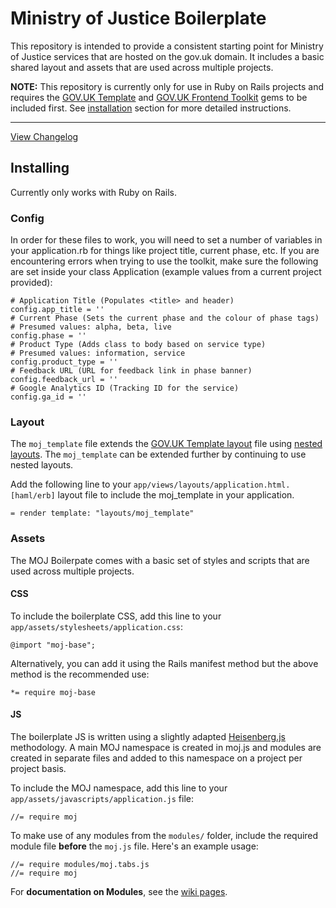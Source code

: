 # Ministry of Justice Boilerplate

This repository is intended to provide a consistent starting point for Ministry of Justice services that are hosted on the gov.uk domain. It includes a basic shared layout and assets that are used across multiple projects.

**NOTE:** This repository is currently only for use in Ruby on Rails projects and requires the [GOV.UK Template](https://github.com/alphagov/govuk_template) and [GOV.UK Frontend Toolkit](https://github.com/alphagov/govuk_frontend_toolkit_gem) gems to be included first. See [installation](#installing) section for more detailed instructions.

------

[View Changelog](https://github.com/ministryofjustice/moj_boilerplate/blob/master/changelog.md)

## Installing

Currently only works with Ruby on Rails.

### Config

In order for these files to work, you will need to set a number of variables in your application.rb for things like project title, current phase, etc. If you are encountering errors when trying to use the toolkit, make sure the following are set inside your class Application (example values from a current project provided):

    # Application Title (Populates <title> and header)
    config.app_title = ''
    # Current Phase (Sets the current phase and the colour of phase tags)
    # Presumed values: alpha, beta, live
    config.phase = ''
    # Product Type (Adds class to body based on service type)
    # Presumed values: information, service
    config.product_type = ''
    # Feedback URL (URL for feedback link in phase banner)
    config.feedback_url = ''
    # Google Analytics ID (Tracking ID for the service)
    config.ga_id = ''

### Layout

The `moj_template` file extends the [GOV.UK Template layout](https://github.com/alphagov/govuk_template/blob/master/source/views/layouts/govuk_template.html.erb) file using [nested layouts](http://guides.rubyonrails.org/layouts_and_rendering.html#using-nested-layouts). The `moj_template` can be extended further by continuing to use nested layouts.

Add the following line to your `app/views/layouts/application.html.[haml/erb]` layout file to include the moj_template in your application.

    = render template: "layouts/moj_template"

### Assets

The MOJ Boilerpate comes with a basic set of styles and scripts that are used across multiple projects.

#### CSS

To include the boilerplate CSS, add this line to your `app/assets/stylesheets/application.css`:

    @import "moj-base";

Alternatively, you can add it using the Rails manifest method but the above method is the recommended use:

    *= require moj-base

#### JS

The boilerplate JS is written using a slightly adapted [Heisenberg.js](https://github.com/Heisenbergjs/heisenberg) methodology. A main MOJ namespace is created in moj.js and modules are created in separate files and added to this namespace on a project per project basis.

To include the MOJ namespace, add this line to your `app/assets/javascripts/application.js` file:

    //= require moj

To make use of any modules from the `modules/` folder, include the required module file **before** the `moj.js` file. Here's an example usage:

    //= require modules/moj.tabs.js
    //= require moj

For **documentation on Modules**, see the [wiki pages](https://github.com/ministryofjustice/moj_boilerplate/wiki).